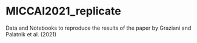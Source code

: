 # MICCAI2021_replicate
Data and Notebooks to reproduce the results of the paper by Graziani and Palatnik et al. (2021)
